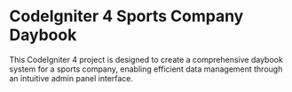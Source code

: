 # CodeIgniter 4 Sports Company Daybook

This CodeIgniter 4 project is designed to create a comprehensive daybook system for a sports company, enabling efficient data management through an intuitive admin panel interface.
